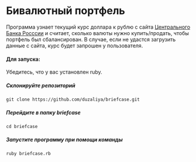 # Бивалютный портфель

Программа узнает текущий курс доллара к рублю с сайта [Центрального Банка Росссии](https://www.cbr.ru/currency_base/daily/) и считает, сколько валюты нужно купить/продать, чтобы портфель был сбалансирован.
В случае, если не удастся загрузить данные с сайта, курс будет запрошен у пользователя.

#### Для запуска:

Убедитесь, что у вас установлен ruby.

##### Склонируйте репозиторий

```
git clone https://github.com/duzaliya/briefcase.git
```

##### Перейдите в папку briefcase

```
cd briefcase
```

##### Запустите программу при помощи команды

```
ruby briefcase.rb
```
